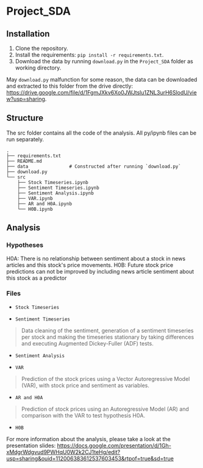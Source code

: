 # Project_SDA

## Installation

1. Clone the repository.
2. Install the requirements: `pip install -r requirements.txt`.
3. Download the data by running `download.py` in the `Project_SDA` folder as working directory.


May `download.py` malfunction for some reason, the data can be downloaded and extracted to this folder from the drive directly: https://drive.google.com/file/d/1FgmJXkv6Xo0JWJtslu1ZNL3urH6SlodU/view?usp=sharing.

## Structure

The src folder contains all the code of the analysis. All py/ipynb files can be run separately.

    .
    ├── requirements.txt
    ├── README.md
    ├── data               # Constructed after running `download.py`
    ├── download.py
    └── src
        ├── Stock Timeseries.ipynb
        ├── Sentiment Timeseries.ipynb
        ├── Sentiment Analysis.ipynb
        ├── VAR.ipynb
        ├── AR and H0A.ipynb
        └── H0B.ipynb

## Analysis

### Hypotheses
H0A: There is no relationship between sentiment about a stock in news articles and this stock's price movements.
H0B: Future stock price predictions can not be improved by including news article sentiment about this stock as a predictor

### Files

* `Stock Timeseries`
>

* `Sentiment Timeseries`
> Data cleaning of the sentiment, generation of a sentiment timeseries per stock and making the timeseries stationary by taking differences
and executing Augmented Dickey-Fuller (ADF) tests.

* `Sentiment Analysis`
>

* `VAR`
> Prediction of the stock prices using a Vector Autoregressive Model (VAR), with stock price and sentiment as variables.

* `AR and H0A`
> Prediction of stock prices using an Autoregressive Model (AR) and comparison with the VAR to test hypothesis H0A.

* `H0B`
>

For more information about the analysis, please take a look at the presentation slides:
https://docs.google.com/presentation/d/1Gh-xMdgrWdgvud9PWHqU0W2k2CJ1teHg/edit?usp=sharing&ouid=112006383612537603453&rtpof=true&sd=true


